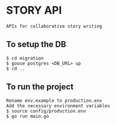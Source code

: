 # STORY API
    
    APIs for collaborative story writing

## To setup the DB
    $ cd migration
    $ goose postgres <DB_URL> up
    $ cd ..

## To run the project

    Rename env.example to production.env
    Add the necessary environment variables
    $ source config/production.env
    $ go run main.go
